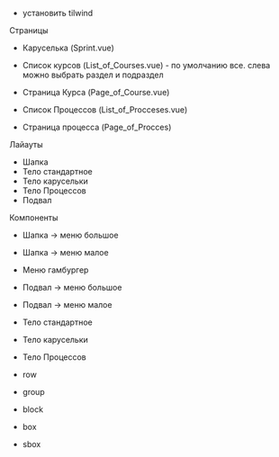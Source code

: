 - установить tilwind 





Страницы

- Каруселька (Sprint.vue)

- Список курсов (List_of_Courses.vue) - по умолчанию все. слева можно выбрать раздел и подраздел
- Страница Курса (Page_of_Course.vue)

- Список Процессов (List_of_Procceses.vue)
- Страница процесса (Page_of_Procces)

Лайауты

- Шапка
- Тело стандартное
- Тело карусельки
- Тело Процессов
- Подвал




Компоненты
- Шапка -> меню большое
- Шапка -> меню малое   
- Меню гамбургер
- Подвал -> меню большое
- Подвал -> меню малое  


- Тело стандартное
- Тело карусельки
- Тело Процессов




- row
- group
- block
- box
- sbox
